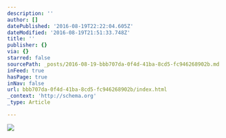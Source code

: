```yaml
---
description: ''
author: []
datePublished: '2016-08-19T22:22:04.605Z'
dateModified: '2016-08-19T21:51:33.748Z'
title: ''
publisher: {}
via: {}
starred: false
sourcePath: _posts/2016-08-19-bbb707da-0f4d-41ba-8cd5-fc946268902b.md
inFeed: true
hasPage: true
inNav: false
url: bbb707da-0f4d-41ba-8cd5-fc946268902b/index.html
_context: 'http://schema.org'
_type: Article

---
```

![](https://the-grid-user-content.s3-us-west-2.amazonaws.com/deda155f-12a8-4661-a5d4-e49a182d036e.jpg)